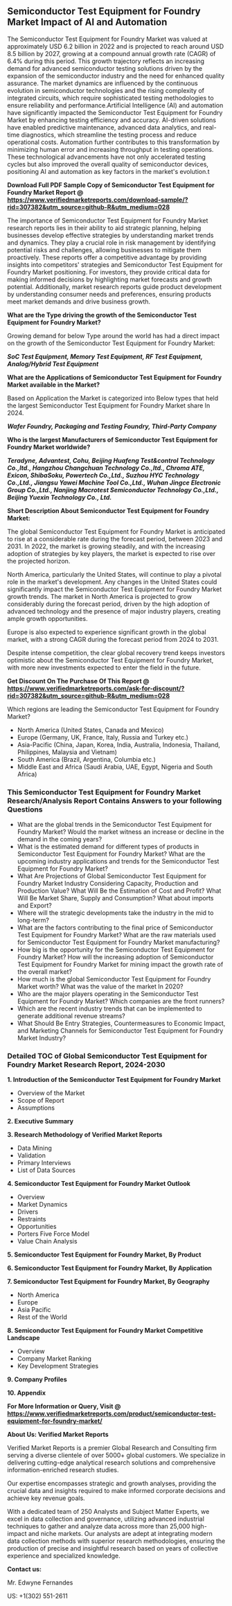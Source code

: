 <h2>Semiconductor Test Equipment for Foundry Market Impact of AI and Automation</h2>The Semiconductor Test Equipment for Foundry Market was valued at approximately USD 6.2 billion in 2022 and is projected to reach around USD 8.5 billion by 2027, growing at a compound annual growth rate (CAGR) of 6.4% during this period. This growth trajectory reflects an increasing demand for advanced semiconductor testing solutions driven by the expansion of the semiconductor industry and the need for enhanced quality assurance. The market dynamics are influenced by the continuous evolution in semiconductor technologies and the rising complexity of integrated circuits, which require sophisticated testing methodologies to ensure reliability and performance.Artificial Intelligence (AI) and automation have significantly impacted the Semiconductor Test Equipment for Foundry Market by enhancing testing efficiency and accuracy. AI-driven solutions have enabled predictive maintenance, advanced data analytics, and real-time diagnostics, which streamline the testing process and reduce operational costs. Automation further contributes to this transformation by minimizing human error and increasing throughput in testing operations. These technological advancements have not only accelerated testing cycles but also improved the overall quality of semiconductor devices, positioning AI and automation as key factors in the market's evolution.t</p><p id="" class=""><strong>Download Full PDF Sample Copy of Semiconductor Test Equipment for Foundry Market Report @ <a href="https://www.verifiedmarketreports.com/download-sample/?rid=307382&utm_source=github-R&utm_medium=028" target="_blank">https://www.verifiedmarketreports.com/download-sample/?rid=307382&utm_source=github-R&utm_medium=028</a></strong></p><p>The importance of&nbsp;Semiconductor Test Equipment for Foundry Market research reports lies in their ability to aid strategic planning, helping businesses develop effective strategies by understanding market trends and dynamics. They play a crucial role in risk management by identifying potential risks and challenges, allowing businesses to mitigate them proactively. These reports offer a competitive advantage by providing insights into competitors' strategies and Semiconductor Test Equipment for Foundry Market positioning. For investors, they provide critical data for making informed decisions by highlighting market forecasts and growth potential. Additionally, market research reports guide product development by understanding consumer needs and preferences, ensuring products meet market demands and drive business growth.</p><p><strong>What are the&nbsp;Type driving the growth of the Semiconductor Test Equipment for Foundry Market?</strong></p><p id="" class="">Growing demand for below Type around the world has had a direct impact on the growth of the Semiconductor Test Equipment for Foundry Market:</p><em><strong>SoC Test Equipment, Memory Test Equipment, RF Test Equipment, Analog/Hybrid Test Equipment</strong></em></p><strong>What are the&nbsp;Applications&nbsp;of Semiconductor Test Equipment for Foundry Market available in the Market?</strong></p><p id="" class="">Based on Application the Market is categorized into Below types that held the largest Semiconductor Test Equipment for Foundry Market share In 2024.</p><em><strong>Wafer Foundry, Packaging and Testing Foundry, Third-Party Company</strong></em></p><strong>Who is the largest Manufacturers of Semiconductor Test Equipment for Foundry Market worldwide?</strong></p><p><em><strong>Teradyne, Advantest, Cohu, Beijing Huafeng Test&control Technology Co.,ltd., Hangzhou Changchuan Technology Co.,ltd., Chroma ATE, Exicon, ShibaSoku, Powertech Co.,Ltd., Suzhou HYC Technology Co.,Ltd., Jiangsu Yawei Machine Tool Co.,Ltd., Wuhan Jingce Electronic Group Co.,Ltd., Nanjing Macrotest Semiconductor Technology Co.,Ltd., Beijing Yuexin Technology Co., Ltd.</strong></em></p><p id="" class=""><strong>Short Description About Semiconductor Test Equipment for Foundry Market:</strong></p><p>The global Semiconductor Test Equipment for Foundry Market is anticipated to rise at a considerable rate during the forecast period, between 2023 and 2031. In 2022, the market is growing steadily, and with the increasing adoption of strategies by key players, the market is expected to rise over the projected horizon.</p><p>North America, particularly the United States, will continue to play a pivotal role in the market's development. Any changes in the United States could significantly impact the Semiconductor Test Equipment for Foundry Market growth trends. The market in North America is projected to grow considerably during the forecast period, driven by the high adoption of advanced technology and the presence of major industry players, creating ample growth opportunities.</p><p>Europe is also expected to experience significant growth in the global market, with a strong CAGR during the forecast period from 2024 to 2031.</p><p>Despite intense competition, the clear global recovery trend keeps investors optimistic about the Semiconductor Test Equipment for Foundry Market, with more new investments expected to enter the field in the future.</p><p id="" class=""><strong>Get Discount On The Purchase Of This Report @ <a href="https://www.verifiedmarketreports.com/ask-for-discount/?rid=307382&utm_source=github-R&utm_medium=028" target="_blank">https://www.verifiedmarketreports.com/ask-for-discount/?rid=307382&utm_source=github-R&utm_medium=028</a></strong></p>Which regions are leading the Semiconductor Test Equipment for Foundry Market?</p><ul><li>North America (United States, Canada and Mexico)</li><li>Europe (Germany, UK, France, Italy, Russia and Turkey etc.)</li><li>Asia-Pacific (China, Japan, Korea, India, Australia, Indonesia, Thailand, Philippines, Malaysia and Vietnam)</li><li>South America (Brazil, Argentina, Columbia etc.)</li><li>Middle East and Africa (Saudi Arabia, UAE, Egypt, Nigeria and South Africa)</li></ul><h3 id="" class="">This Semiconductor Test Equipment for Foundry Market Research/Analysis Report Contains Answers to your following Questions</h3><ul><li>What are the global trends in the Semiconductor Test Equipment for Foundry Market? Would the market witness an increase or decline in the demand in the coming years?</li><li>What is the estimated demand for different types of products in Semiconductor Test Equipment for Foundry Market? What are the upcoming industry applications and trends for the Semiconductor Test Equipment for Foundry Market?</li><li>What Are Projections of Global Semiconductor Test Equipment for Foundry Market Industry Considering Capacity, Production and Production Value? What Will Be the Estimation of Cost and Profit? What Will Be Market Share, Supply and Consumption? What about imports and Export?</li><li>Where will the strategic developments take the industry in the mid to long-term?</li><li>What are the factors contributing to the final price of Semiconductor Test Equipment for Foundry Market? What are the raw materials used for Semiconductor Test Equipment for Foundry Market manufacturing?</li><li>How big is the opportunity for the Semiconductor Test Equipment for Foundry Market? How will the increasing adoption of Semiconductor Test Equipment for Foundry Market for mining impact the growth rate of the overall market?</li><li>How much is the global Semiconductor Test Equipment for Foundry Market worth? What was the value of the market In 2020?</li><li>Who are the major players operating in the Semiconductor Test Equipment for Foundry Market? Which companies are the front runners?</li><li>Which are the recent industry trends that can be implemented to generate additional revenue streams?</li><li>What Should Be Entry Strategies, Countermeasures to Economic Impact, and Marketing Channels for Semiconductor Test Equipment for Foundry Market Industry?</li></ul><h3 id="" class="">Detailed TOC of Global Semiconductor Test Equipment for Foundry Market Research Report, 2024-2030</h3><p id="" class=""><strong>1. Introduction of the Semiconductor Test Equipment for Foundry Market</strong></p><ul><li>Overview of the Market</li><li>Scope of Report</li><li>Assumptions</li></ul><p id="" class=""><strong>2. Executive Summary</strong></p><p id="" class=""><strong>3. Research Methodology of Verified Market Reports</strong></p><ul><li>Data Mining</li><li>Validation</li><li>Primary Interviews</li><li>List of Data Sources</li></ul><p id="" class=""><strong>4. Semiconductor Test Equipment for Foundry Market Outlook</strong></p><ul><li>Overview</li><li>Market Dynamics</li><li>Drivers</li><li>Restraints</li><li>Opportunities</li><li>Porters Five Force Model</li><li>Value Chain Analysis</li></ul><p id="" class=""><strong>5. Semiconductor Test Equipment for Foundry Market, By Product</strong></p><p id="" class=""><strong>6. Semiconductor Test Equipment for Foundry Market, By Application</strong></p><p id="" class=""><strong>7. Semiconductor Test Equipment for Foundry Market, By Geography</strong></p><ul><li>North America</li><li>Europe</li><li>Asia Pacific</li><li>Rest of the World</li></ul><p id="" class=""><strong>8. Semiconductor Test Equipment for Foundry Market Competitive Landscape</strong></p><ul><li>Overview</li><li>Company Market Ranking</li><li>Key Development Strategies</li></ul><p id="" class=""><strong>9. Company Profiles</strong></p><p id="" class=""><strong>10. Appendix</strong></p><p id="" class=""><strong>For More Information or Query, Visit @ <a href="https://www.verifiedmarketreports.com/product/semiconductor-test-equipment-for-foundry-market/" target="_blank">https://www.verifiedmarketreports.com/product/semiconductor-test-equipment-for-foundry-market/</a></strong></p><p id="" class=""><strong>About Us: Verified Market Reports</strong></p><p id="" class="">Verified Market Reports is a premier Global Research and Consulting firm serving a diverse clientele of over 5000+ global customers. We specialize in delivering cutting-edge analytical research solutions and comprehensive information-enriched research studies.</p><p id="" class="">Our expertise encompasses strategic and growth analyses, providing the crucial data and insights required to make informed corporate decisions and achieve key revenue goals.</p><p id="" class="">With a dedicated team of 250 Analysts and Subject Matter Experts, we excel in data collection and governance, utilizing advanced industrial techniques to gather and analyze data across more than 25,000 high-impact and niche markets. Our analysts are adept at integrating modern data collection methods with superior research methodologies, ensuring the production of precise and insightful research based on years of collective experience and specialized knowledge.</p><p id="" class=""><strong>Contact us:</strong></p><p id="" class="">Mr. Edwyne Fernandes</p><p id="" class="">US: +1(302) 551-2611</p>